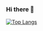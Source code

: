 ### Hi there 👋

[![Top Langs](https://github-readme-stats-git-masterrstaa-rickstaa.vercel.app/api/top-langs/?username=juan-roussilian&hide=jupyter%20notebook&theme=outrun)](https://github.com/juan-roussilian/github-readme-stats)
<!--
**juan-roussilian/juan-roussilian** is a ✨ _special_ ✨ repository because its `README.md` (this file) appears on your GitHub profile.

Here are some ideas to get you started:

- 🔭 I’m currently working on ...
- 🌱 I’m currently learning ...
- 👯 I’m looking to collaborate on ...
- 🤔 I’m looking for help with ...
- 💬 Ask me about ...
- 📫 How to reach me: ...
- 😄 Pronouns: ...
- ⚡ Fun fact: ...
-->

